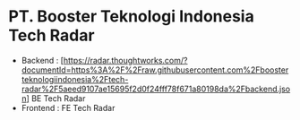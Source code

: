 # PT. Booster Teknologi Indonesia Tech Radar

- Backend : [https://radar.thoughtworks.com/?documentId=https%3A%2F%2Fraw.githubusercontent.com%2Fboosterteknologiindonesia%2Ftech-radar%2F5aeed9107ae15695f2d0f24fff78f671a80198da%2Fbackend.json] BE Tech Radar
- Frontend : FE Tech Radar

